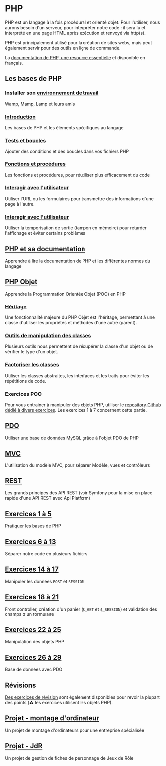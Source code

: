# PHP

PHP est un langage à la fois procédural et orienté objet. 
Pour l'utiliser, nous aurons besoin d'un serveur, pour interpréter notre code : il sera lu et interprété en une page HTML après exécution et renvoyé via http(s).

PHP est principalement utilisé pour la création de sites webs, mais peut également servir pour des outils en ligne de commande.

La [documentation de PHP, une resource essentielle](https://www.php.net/manual/fr/) et disponible en français.

## Les bases de PHP

### Installer son [environnement de travail](00-environnement.md)

Wamp, Mamp, Lamp et leurs amis

### [Introduction](01-bases.md)

Les bases de PHP et les éléments spécifiques au langage

### [Tests et boucles](02-tests-et-boucles.md)

Ajouter des conditions et des boucles dans vos fichiers PHP

### [Fonctions et procédures](03-fonctions.md)

Les fonctions et procédures, pour réutiliser plus efficacement du code

### [Interagir avec l'utilisateur](04-user.md)

Utiliser l'URL ou les formulaires pour transmettre des informations d'une page à l'autre.

### [Interagir avec l'utilisateur](05-temporisation-de-sortie.md)

Utiliser la temporisation de sortie (tampon en mémoire) pour retarder l'affichage et éviter certains problèmes

## [PHP et sa documentation](10-doc.md)

Apprendre à lire la documentation de PHP et les différentes normes du langage

## [PHP Objet](20-objet.md)

Apprendre la Programmation Orientée Objet (POO) en PHP

### [Héritage](21-heritage.md)

Une fonctionnalité majeure du PHP Objet est l'héritage, permettant à une classe d'utiliser les propriétés et méthodes d'une autre (parent).

### [Outils de manipulation des classes](22-outils.md)

Plusieurs outils nous permettent de récupérer la classe d'un objet ou de vérifier le type d'un objet. 

### [Factoriser les classes](23-factorize.md)

Utiliser les classes abstraites, les interfaces et les traits pour éviter les répétitions de code.

### Exercices POO

Pour vous entrainer à manipuler des objets PHP, utiliser le [repository Github dédié à divers exercices](https://github.com/Dreeckan/exercices-php/). Les exercices 1 à 7 concernent cette partie.

## [PDO](30-pdo.md)

Utiliser une base de données MySQL grâce à l'objet PDO de PHP

## [MVC](40-mvc.md)

L'utilisation du modèle MVC, pour séparer Modèle, vues et contrôleurs

## [REST](50-rest.md)

Les grands principes des API REST (voir Symfony pour la mise en place rapide d'une API REST avec Api Platform)




## [Exercices 1 à 5](80-bases.md)

Pratiquer les bases de PHP

## [Exercices 6 à 13](81-multiple-files.md)

Séparer notre code en plusieurs fichiers

## [Exercices 14 à 17](82-post-session.md)

Manipuler les données `POST` et `SESSION`

## [Exercices 18 à 21](83-cart-get-session.md)

Front controller, création d'un panier (`$_GET` et `$_SESSION`) et validation des champs d'un formulaire

## [Exercices 22 à 25](84-objects.md)

Manipulation des objets PHP

## [Exercices 26 à 29](85-bdd-pdo.md)

Base de données avec PDO

## Révisions

[Des exercices de révision](https://github.com/Dreeckan/exercices-php/blob/main/revisions.md) sont également disponibles pour revoir la plupart des points (:warning: les exercices utilisent les objets PHP).

## [Projet - montage d'ordinateur](91-computer-preparation.md)

Un projet de montage d'ordinateurs pour une entreprise spécialisée

## [Projet - JdR](92-jdr.md)

Un projet de gestion de fiches de personnage de Jeux de Rôle
